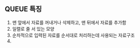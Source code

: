QUEUE 특징
-------------
1. 맨 앞에서 자료를 꺼내거나 삭제하고, 맨 뒤에서 자료를 추가함
2. 일렬로 줄 서 있는 모양
3. 순차적으로 입력된 자료를 순서대로 처리하는데 사용되는 자료구조
4. 